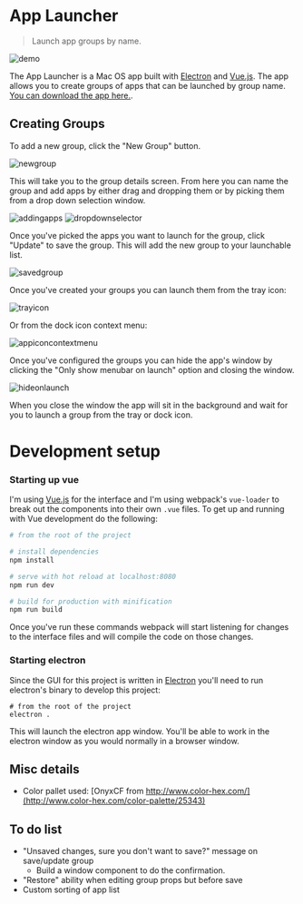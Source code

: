 # App Launcher

> Launch app groups by name.

![demo](readmeattachments/app-demo.gif)

The App Launcher is a Mac OS app built with [Electron](http://electron.atom.io/) and [Vue.js](https://vuejs.org/). The app allows you to create groups of apps that can be launched by group name. [You can download the app here.](https://github.com/chris-schmitz/app-launcher/releases/tag/v0.3-beta).

## Creating Groups

To add a new group, click the "New Group" button.

![newgroup](readmeattachments/NewGroup.png)

This will take you to the group details screen. From here you can name the group and add apps by either drag and dropping them or by picking them from a drop down selection window.

![addingapps](readmeattachments/addingapps.png)
![dropdownselector](readmeattachments/dropdownselector.png)

Once you've picked the apps you want to launch for the group, click "Update" to save the group. This will add the new group to your launchable list.

![savedgroup](readmeattachments/savedgroup.png)

Once you've created your groups you can launch them from the tray icon:

![trayicon](readmeattachments/trayicon.png)

Or from the dock icon context menu:

![appiconcontextmenu](readmeattachments/appiconcontextmenu.png)

Once you've configured the groups you can hide the app's window by clicking the "Only show menubar on launch" option and closing the window.

![hideonlaunch](readmeattachments/hideonlaunch.png)

When you close the window the app will sit in the background and wait for you to launch a group from the tray or dock icon.

# Development setup

### Starting up vue

I'm using [Vue.js](http://www.vuejs.org) for the interface and I'm using webpack's `vue-loader` to break out the components into their own `.vue` files. To get up and running with Vue development do the following:

``` bash
# from the root of the project

# install dependencies
npm install

# serve with hot reload at localhost:8080
npm run dev

# build for production with minification
npm run build
```
Once you've run these commands webpack will start listening for changes to the interface files and will compile the code on those changes.

### Starting electron

Since the GUI for this project is written in [Electron](http://electron.atom.io/) you'll need to run electron's binary to develop this project:

```
# from the root of the project
electron .
```

This will launch the electron app window. You'll be able to work in the electron window as you would normally in a browser window.


## Misc details
- Color pallet used: [OnyxCF from http://www.color-hex.com/](http://www.color-hex.com/color-palette/25343)



## To do list

- "Unsaved changes, sure you don't want to save?" message on save/update group
    - Build a window component to do the confirmation.
- "Restore" ability when editing group props but before save
- Custom sorting of app list
